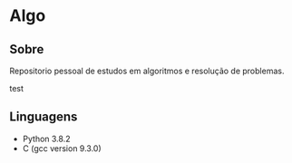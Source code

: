 # Algo

## Sobre
Repositorio pessoal de estudos em algoritmos e resolução de problemas.

test

## Linguagens
* Python 3.8.2
* C (gcc version 9.3.0)
